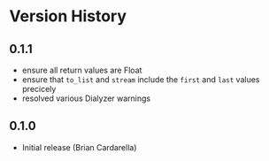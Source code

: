 # Version History

## 0.1.1

* ensure all return values are Float
* ensure that `to_list` and `stream` include the `first` and `last` values precicely
* resolved various Dialyzer warnings

## 0.1.0

* Initial release (Brian Cardarella)